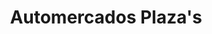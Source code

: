 ---
title: "Automercados Plaza's"
url: /caracas/automercados-plazas-av-libertador/
shop: Supermarkt
---
